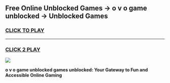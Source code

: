 
## Free Online Unblocked Games → o v o game unblocked → Unblocked Games
<h3>
<a href="https://premium.freeplayer.one?title=o_v_o_game_unblocked&ref=21F">CLICK TO PLAY</a></h3>
<hr>

<h3>
<a href="https://premium.freeplayer.one?title=o_v_o_game_unblocked&ref=21F">CLICK 2 PLAY</a>
  
</h3>

<a href="https://premium.freeplayer.one?title=o_v_o_game_unblocked&ref=21F/"><img src="https://clearcache.store/games.png"></a>


**o v o game unblocked games unblocked: Your Gateway to Fun and Accessible Online Gaming**
